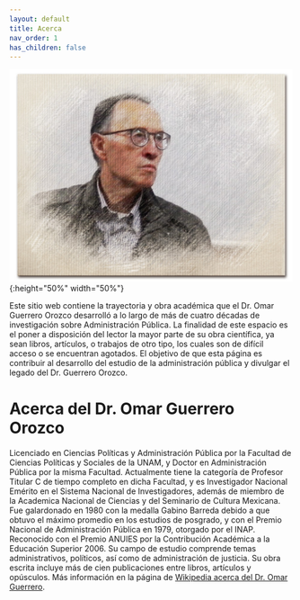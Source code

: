 ```yaml
---
layout: default
title: Acerca
nav_order: 1
has_children: false
---
```


![test](/imagenes/bio/editada.jpg){:height="50%" width="50%"}


Este sitio web contiene la trayectoria y obra académica que el Dr. Omar Guerrero Orozco desarrolló a lo largo de más de cuatro décadas de investigación sobre Administración Pública. La finalidad de este espacio es el poner a disposición del lector la mayor parte de su obra científica, ya sean libros, artículos, o trabajos de otro tipo, los cuales son de difícil acceso o se encuentran agotados. El objetivo de que esta página es contribuir al desarrollo del estudio de la administración pública y divulgar el legado del Dr. Guerrero Orozco.

# Acerca del Dr. Omar Guerrero Orozco

Licenciado en Ciencias Políticas y Administración Pública por la Facultad de Ciencias Políticas y Sociales de la UNAM, y Doctor en Administración Pública por la misma Facultad. Actualmente tiene la categoría de Profesor Titular C de tiempo completo en dicha Facultad, y es Investigador Nacional Emérito en el Sistema Nacional de Investigadores, además de miembro de la Academica Nacional de Ciencias y del Seminario de Cultura Mexicana. Fue galardonado en 1980 con la medalla Gabino Barreda debido a que obtuvo el máximo promedio en los estudios de posgrado, y con el Premio Nacional de Administración Pública en 1979, otorgado por el INAP. Reconocido con el Premio ANUIES por la Contribución Académica a la Educación Superior 2006. Su campo de estudio comprende temas administrativos, políticos, así como de administración de justicia. Su obra escrita incluye más de cien publicaciones entre libros, artículos y opúsculos. Más información en la página de [Wikipedia acerca del Dr. Omar Guerrero](https://es.wikipedia.org/wiki/Omar_Guerrero_Orozco).


